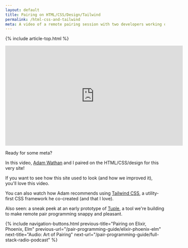 ```yaml
---
layout: default
title: Pairing on HTML/CSS/Design/Tailwind
permalink: /html-css-and-tailwind
meta: A video of a remote pairing session with two developers working on HTML, CSS, and design (featuring the Tailwind CSS framework).
---
```


{% include article-top.html %}

<iframe width="560" height="315" src="https://www.youtube.com/embed/SK27unk2UuI" frameborder="0" allow="accelerometer; autoplay; encrypted-media; gyroscope; picture-in-picture" allowfullscreen></iframe>

Ready for some meta?

In this video, [Adam Wathan](https://adamwathan.me/) and I paired on the HTML/CSS/design for this very site!

If you want to see how this site used to look (and how we improved it), you'll love this video.

You can also watch how Adam recommends using [Tailwind CSS](https://tailwindcss.com/), a utility-first CSS framework he co-created (and that I love).

Also seen: a sneak peek at an early prototype of [Tuple](https://tuple.app?utm_source=pairing-guide&utm_campaign=adam-ben-pairing-vid), a tool we're building to make remote pair programming snappy and pleasant.

{%
include navigation-buttons.html
previous-title="Pairing on Elixir, Phoenix, Elm"
previous-url="/pair-programming-guide/elixir-phoenix-elm"
next-title="Audio: Art of Pairing"
next-url="/pair-programming-guide/full-stack-radio-podcast"
%}
